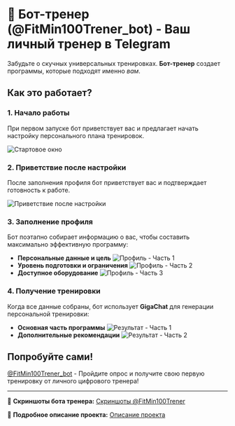 # 💪 Бот-тренер (@FitMin100Trener_bot) - Ваш личный тренер в Telegram

Забудьте о скучных универсальных тренировках. **Бот-тренер** создает программы, которые подходят именно *вам*.

## Как это работает?

### 1. Начало работы
При первом запуске бот приветствует вас и предлагает начать настройку персонального плана тренировок.

![Стартовое окно](Start.png)

### 2. Приветствие после настройки
После заполнения профиля бот приветствует вас и подтверждает готовность к работе.

![Приветствие после настройки](Приветствие.png)

### 3. Заполнение профиля
Бот поэтапно собирает информацию о вас, чтобы составить максимально эффективную программу:
*   **Персональные данные и цель**
    ![Профиль - Часть 1](Профиль%201%20часть.png)
*   **Уровень подготовки и ограничения**
    ![Профиль - Часть 2](Профиль%202%20часть.png)
*   **Доступное оборудование**
    ![Профиль - Часть 3](Профиль%203%20часть.png)

### 4. Получение тренировки
Когда все данные собраны, бот использует **GigaChat** для генерации персональной тренировки:
*   **Основная часть программы**
    ![Результат - Часть 1](Результат%201%20часть.png)
*   **Дополнительные рекомендации**
    ![Результат - Часть 2](Результат%202%20часть.png)

## Попробуйте сами!

[@FitMin100Trener_bot](https://t.me/FitMin100Trener_bot) - Пройдите опрос и получите свою первую тренировку от личного цифрового тренера!

---

🔗 **Скриншоты бота тренера:** [Скриншоты @FitMin100Trener](../nutryImg/Readme.md)

🔗 **Подробное описание проекта:** [Описание проекта](../Readme.md)
